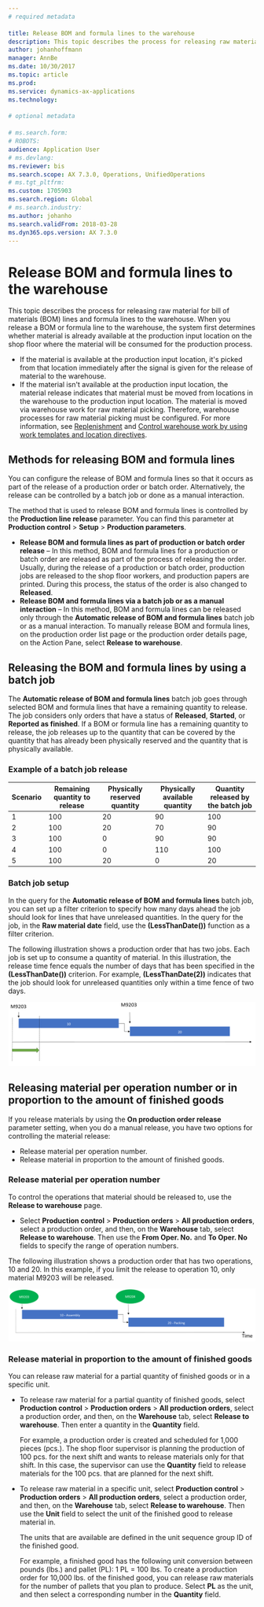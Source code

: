 ```yaml
---
# required metadata

title: Release BOM and formula lines to the warehouse
description: This topic describes the process for releasing raw material for BOM lines and formula lines to the warehouse.
author: johanhoffmann
manager: AnnBe
ms.date: 10/30/2017
ms.topic: article
ms.prod: 
ms.service: dynamics-ax-applications
ms.technology: 

# optional metadata

# ms.search.form:  
# ROBOTS: 
audience: Application User
# ms.devlang: 
ms.reviewer: bis
ms.search.scope: AX 7.3.0, Operations, UnifiedOperations
# ms.tgt_pltfrm: 
ms.custom: 1705903
ms.search.region: Global
# ms.search.industry: 
ms.author: johanho
ms.search.validFrom: 2018-03-28
ms.dyn365.ops.version: AX 7.3.0
---
```


# Release BOM and formula lines to the warehouse

This topic describes the process for releasing raw material for bill of materials (BOM) lines and formula lines to the warehouse. When you release a BOM or formula line to the warehouse, the system first determines whether material is already available at the production input location on the shop floor where the material will be consumed for the production process.

- If the material is available at the production input location, it's picked from that location immediately after the signal is given for the release of material to the warehouse.
- If the material isn't available at the production input location, the material release indicates that material must be moved from locations in the warehouse to the production input location. The material is moved via warehouse work for raw material picking. Therefore, warehouse processes for raw material picking must be configured. For more information, see [Replenishment](replenishment.md) and [Control warehouse work by using work templates and location directives](control-warehouse-location-directives.md).

## Methods for releasing BOM and formula lines

You can configure the release of BOM and formula lines so that it occurs as part of the release of a production order or batch order. Alternatively, the release can be controlled by a batch job or done as a manual interaction.

The method that is used to release BOM and formula lines is controlled by the **Production line release** parameter. You can find this parameter at **Production control** \> **Setup** \> **Production parameters**.

- **Release BOM and formula lines as part of production or batch order release** – In this method, BOM and formula lines for a production or batch order are released as part of the process of releasing the order. Usually, during the release of a production or batch order, production jobs are released to the shop floor workers, and production papers are printed. During this process, the status of the order is also changed to **Released**.
- **Release BOM and formula lines via a batch job or as a manual interaction** – In this method, BOM and formula lines can be released only through the **Automatic release of BOM and formula lines** batch job or as a manual interaction. To manually release BOM and formula lines, on the production order list page or the production order details page, on the Action Pane, select **Release to warehouse**.

## Releasing the BOM and formula lines by using a batch job

The **Automatic release of BOM and formula lines** batch job goes through selected BOM and formula lines that have a remaining quantity to release. The job considers only orders that have a status of **Released**, **Started**, or **Reported as finished**. If a BOM or formula line has a remaining quantity to release, the job releases up to the quantity that can be covered by the quantity that has already been physically reserved and the quantity that is physically available.

### Example of a batch job release

| Scenario | Remaining quantity to release | Physically reserved quantity | Physically available quantity | Quantity released by the batch job |
|----------|-------------------------------|------------------------------|-------------------------------|------------------------------------|
| 1        | 100                           | 20                           | 90                            | 100                                |
| 2        | 100                           | 20                           | 70                            | 90                                 |
| 3        | 100                           | 0                            | 90                            | 90                                 |
| 4        | 100                           | 0                            | 110                           | 100                                |
| 5        | 100                           | 20                           | 0                             | 20                                 |

### Batch job setup

In the query for the **Automatic release of BOM and formula lines** batch job, you can set up a filter criterion to specify how many days ahead the job should look for lines that have unreleased quantities. In the query for the job, in the **Raw material date** field, use the **(LessThanDate())** function as a filter criterion.

The following illustration shows a production order that has two jobs. Each job is set up to consume a quantity of material. In this illustration, the release time fence equals the number of days that has been specified in the **(LessThanDate())** criterion. For example, **(LessThanDate(2))** indicates that the job should look for unreleased quantities only within a time fence of two days.

![Example of a production order that has two batch jobs](media/bach-job-setup.png)

## Releasing material per operation number or in proportion to the amount of finished goods

If you release materials by using the **On production order release** parameter setting, when you do a manual release, you have two options for controlling the material release:

- Release material per operation number.
- Release material in proportion to the amount of finished goods.

### Release material per operation number

To control the operations that material should be released to, use the **Release to warehouse** page.

- Select **Production control** \> **Production orders** \> **All production orders**, select a production order, and then, on the **Warehouse** tab, select **Release to warehouse**. Then use the **From Oper. No.** and **To Oper. No** fields to specify the range of operation numbers.

The following illustration shows a production order that has two operations, 10 and 20. In this example, if you limit the release to operation 10, only material M9203 will be released.

![Example of the release of material per operation number](media/ff7a27f980d5a24c4a3718b8bc71b6df.png)

### Release material in proportion to the amount of finished goods

You can release raw material for a partial quantity of finished goods or in a specific unit.

- To release raw material for a partial quantity of finished goods, select **Production control** \> **Production orders** \> **All production orders**, select a production order, and then, on the **Warehouse** tab, select **Release to warehouse**. Then enter a quantity in the **Quantity** field.

    For example, a production order is created and scheduled for 1,000 pieces (pcs.). The shop floor supervisor is planning the production of 100 pcs. for the next shift and wants to release materials only for that shift. In this case, the supervisor can use the **Quantity** field to release materials for the 100 pcs. that are planned for the next shift.

- To release raw material in a specific unit, select **Production control** \> **Production orders** \> **All production orders**, select a production order, and then, on the **Warehouse** tab, select **Release to warehouse**. Then use the **Unit** field to select the unit of the finished good to release material in.

    The units that are available are defined in the unit sequence group ID of the finished good.

    For example, a finished good has the following unit conversion between pounds (lbs.) and pallet (PL): 1 PL = 100 lbs. To create a production order for 10,000 lbs. of the finished good, you can release raw materials for the number of pallets that you plan to produce. Select **PL** as the unit, and then select a corresponding number in the **Quantity** field.
